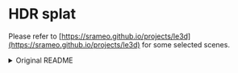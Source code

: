 # HDR splat

Please refer to [https://srameo.github.io/projects/le3d](https://srameo.github.io/projects/le3d) for some selected scenes.

<details>
<summary>Original README</summary>

# splat

This is a WebGL implementation of a real-time renderer for [3D Gaussian Splatting for Real-Time Radiance Field Rendering](https://repo-sam.inria.fr/fungraph/3d-gaussian-splatting/), a recently developed technique for taking a set of pictures and generating a photorealistic navigable 3D scene out of it. As it is essentially an extension of rendering point clouds, rendering scenes generated with this technique can be done very efficiently on ordinary graphics hardware- unlike prior comparable techniques such as NeRFs.

You can [try it out here](https://antimatter15.com/splat/).



https://github.com/antimatter15/splat/assets/30054/878d5d34-e0a7-4336-85df-111ff22daf4b



## controls

movement (arrow keys)

- left/right arrow keys to strafe side to side
- up/down arrow keys to move forward/back
- `space` to jump

camera angle (wasd)

- `a`/`d` to turn camera left/right
- `w`/`s` to tilt camera up/down
- `q`/`e` to roll camera counterclockwise/clockwise
- `i`/`k` and `j`/`l` to orbit

trackpad
- scroll up/down to orbit down
- scroll left/right to orbit left/right
- pinch to move forward/back
- ctrl key + scroll up/down to move forward/back
- shift + scroll up/down to move up/down
- shift + scroll left/right to strafe side to side

mouse
- click and drag to orbit
- right click (or ctrl/cmd key) and drag up/down to move forward/back
- right click (or ctrl/cmd key) and drag left/right to strafe side to side

touch (mobile)
- one finger to orbit
- two finger pinch to move forward/back
- two finger rotate to rotate camera clockwise/counterclockwise
- two finger pan to move side-to-side and up-down

other
- press 0-9 to switch to one of the pre-loaded camera views
- press '-' or '+'key to cycle loaded cameras
- press `p` to resume default animation
- drag and drop .ply file to convert to .splat
- drag and drop cameras.json to load cameras

## other features

- press `v` to save the current view coordinates to the url
- open custom `.splat` files by adding a `url` param to a CORS-enabled URL
- drag and drop a `.ply` file which has been processed with the 3d gaussian splatting software onto the page and it will automatically convert the file to the `.splat` format

## examples

note that as long as your `.splat` file is hosted in a CORS-accessible way, you can open it with the `url` field. 

- https://antimatter15.com/splat/?url=plush.splat#[0.95,0.19,-0.23,0,-0.16,0.98,0.12,0,0.24,-0.08,0.97,0,-0.33,-1.52,1.53,1]
- https://antimatter15.com/splat/?url=truck.splat
- https://antimatter15.com/splat/?url=garden.splat
- https://antimatter15.com/splat/?url=treehill.splat
- https://antimatter15.com/splat/?url=stump.splat#[-0.86,-0.23,0.45,0,0.27,0.54,0.8,0,-0.43,0.81,-0.4,0,0.92,-2.02,4.1,1]
- https://antimatter15.com/splat/?url=bicycle.splat
- https://antimatter15.com/splat/?url=https://media.reshot.ai/models/nike_next/model.splat#[0.95,0.16,-0.26,0,-0.16,0.99,0.01,0,0.26,0.03,0.97,0,0.01,-1.96,2.82,1]

## notes

- written in javascript with webgl 1.0 with no external dependencies, you can just hit view source and read the unminified code. webgl 2.0 doesn't really add any new features that aren't possible with webgl 1.0 with extensions. webgpu is apparently nice but still not very well supported outside of chromium.
- we sorts splats by a combination of size and opacity and supports progressive loading so you can see and interact with the model without having all the splats loaded. 
- does not currently support view dependent shading effects with spherical harmonics, this is primarily done to reduce the file size of the splat format so it can be loaded easily into web browsers. For third-order spherical harmonics we need 48 coefficients which is nearly 200 bytes per splat!
- splat sorting is done asynchronously on the cpu in a webworker. it might be interesting to investigate performing the sort on the gpu with an implementation of bitonic or radix sorting, but it seems plausible to me that it'd be better to let the gpu focus rather than splitting its time between rendering and sorting.
- earlier experiments used [stochastic transparency](https://research.nvidia.com/publication/2011-08_stochastic-transparency) which looked grainy, and [weighted blended order independent transparency](https://learnopengl.com/Guest-Articles/2020/OIT/Weighted-Blended) which didn't seem to work.


## words

gaussian splats are very efficient to render because they work in a way which is very similar to point clouds— in fact they use the same file format (`.ply`) and open them up with the same tools (though to see colors in meshlab, you should convert the spherical harmonic zeroth order terms into rgb colors first). you can think of them as essentially generalizing individual points into translucent 3D blobs (the eponymous splats). 

that said, even though the inference process is very similar to a traditional 3d rendering, the reference implementation doesn't leverage any of that because for training it needs the entire render pipeline to be differentiable (i.e. you need to be able to run the rendering process "backwards" to figure out how to wiggle the location, size and color of each blob to make a particular camera's view incrementally closer to that of a reference photograph). whether or not this gradient based optimization counts as neural is i guess a somewhat debated question online.

since this implementation is just a viewer we don't need to do any differentiable rendering. our general approach is to take each splat and feed it into a vertex shader. we take the xyz position of the splat and project it to the screen coordinates with a projection matrix, and we take the scale and quaternion rotation parameters of the splat and figure out the projected eigenvectors so we can draw a bounding quadrilateral. these quadrilaterals are then individually shaded with a fragment shader. 

the fragment shader is a program which essentially runs for each pixel on each fragment (i.e. quadrilateral that was generated by the vertex shader) and outputs a color. It takes its position, calculates the distance from the center of the splat and uses it to determine the opacity channel of the splat's color. right now this implementation only stores 3 (red, blue, green) channels of color for a splat, but the full implementation uses essentially 48 channels to encode arbitrary view-dependent lighting. 

the most annoying problem comes with how these fragments come together and create an actual image. it turns out that rendering translucent objects in general is a somewhat unsolved problem in computer graphics which ultimately stems from the fact that compositing translucent things is not commutative, i.e. a stack of translucent objects looks different based on the order in which they are drawn. 

one easy solution is called speculative transparency, where basically you pretend that you actually have no translucency at all- objects are just different levels of randomized swiss cheese. the graphics card keeps track of a z-buffer and discards all the pixels which are not the top-most, and we generate a random number at each pixel and then discard it if it 90% of the time if it is 90% transparent. this works but it gives everything a noisy, dithered look.

another easy approach is to use the painter's algorithm, which basically involves pre-sorting all your objects before rendering them. doing this on the CPU can be rather expensive, with the ~1M splats on the demo page, it takes about 150ms to sort through them all on my computer. 

the approach that the reference implementation, and most other implementations of gaussian splatting take is to do the sorting on the GPU. one common algorithm for doing sorts on the gpu is called the [bitonic sort](https://en.wikipedia.org/wiki/Bitonic_sorter) as it is very parallelizable. a normal cpu comparison sorting algorithm like quicksort/mergesort can run in O(n log n) time, the bitonic sort is a bit slower at O(n log^2 n), but the n factor can be done in parallel, so the overall latency is O(log^2 n) which is faster than than O(n log n). the reference implementation uses a radix sort based on [onesweep](https://arxiv.org/abs/2206.01784), which can happen in O(n) time because you can leverage the fact that you're sorting numbers to get more information at each cycle than a single comparison. 

chrome has recently shipped webgpu, which is a new very clean api that apparently makes it possible to write things like compute shaders similar to CUDA that work in the browser. however, webgpu is not yet supported by firefox and safari. this means that if we want to build something that is broadly usable, we have to stick with the older webgl (and maybe even webgl 1.0, since there are reports that webgl 2.0 is buggy or slow on safari with the new M1 chips). It's still probably possible to implement a bitonic sort on top of webgl, but it would take about 200 iterations to sort 1M numbers, so it might still be too slow. 

another approach to rendering translucent objects is called depth peeling, where you enable the z-buffer and only render the translucent objects that are on the top, and then feed that z-buffer back into the render process to "peel" off the top and render only the layer beneath, before stacking those translucent layers together to a final image. I didn't manage to get this to work, but it's likely that it would be slow anyway.

another interesting approach is something called [weighted blended order independent transparency](https://learnopengl.com/Guest-Articles/2020/OIT/Weighted-Blended) which adds an additional number saved to a different render buffer which is used as a weight for an approximation of translucency which is commutative. it didn't work in my experiments, which is somewhat expected in situations where you have certain splats with high opacity on top of each other. 

the final approach that i settled on is to run the sorting process on the CPU in a webworker, which happens a bit more slowly (at roughly 4fps whereas the main render is at 60fps), but that's fine because most of the time when you are moving around the z order doesn't actually change very fast (this results in momentary artifacts when jumping directly between different camera orientations on opposite sides). 


## acknowledgements

Thanks to Otavio Good for discussions on different approaches for [order independent transparency](https://en.wikipedia.org/wiki/Order-independent_transparency), Mikola Lysenko for [regl](http://regl.party/) and also for helpful advice about webgl and webgpu, Ethan Weber for discussions about how NeRFs work and letting me know that sorting is hard, Gray Crawford for identifying issues with color rendering and camera controls, Anna Brewer for help with implementing animations, and GPT-4 for writing all the WebGL boilerplate. 

</details>
